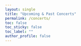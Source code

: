 ```yaml
---
layout: single
title: "Upcoming & Past Concerts"
permalink: /concerts/
toc: false
toc_sticky: false
toc_label: ""
author_profile: false
---
```

